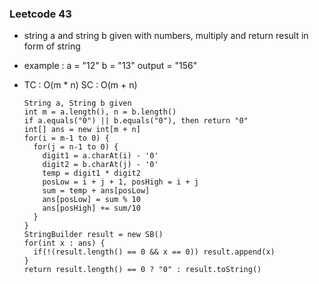 ### Leetcode 43
- string a and string b given with numbers, multiply and return result in form of string
- example : a = "12" b = "13" output = "156"
- TC : O(m * n) SC : O(m + n)

  ```
  String a, String b given
  int m = a.length(), n = b.length()
  if a.equals("0") || b.equals("0"), then return "0"
  int[] ans = new int[m + n]
  for(i = m-1 to 0) {
    for(j = n-1 to 0) {
      digit1 = a.charAt(i) - '0'
      digit2 = b.charAt(j) - '0'
      temp = digit1 * digit2
      posLow = i + j + 1, posHigh = i + j
      sum = temp + ans[posLow]
      ans[posLow] = sum % 10
      ans[posHigh] += sum/10
    }
  }
  StringBuilder result = new SB()
  for(int x : ans) {
    if(!(result.length() == 0 && x == 0)) result.append(x)
  }
  return result.length() == 0 ? "0" : result.toString()
  ```

